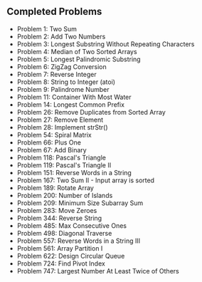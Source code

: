 ## Completed Problems
- Problem 1: Two Sum
- Problem 2: Add Two Numbers
- Problem 3: Longest Substring Without Repeating Characters
- Problem 4: Median of Two Sorted Arrays
- Problem 5: Longest Palindromic Substring
- Problem 6: ZigZag Conversion
- Problem 7: Reverse Integer
- Problem 8: String to Integer (atoi)
- Problem 9: Palindrome Number
- Problem 11: Container With Most Water
- Problem 14: Longest Common Prefix
- Problem 26: Remove Duplicates from Sorted Array
- Problem 27: Remove Element
- Problem 28: Implement strStr()
- Problem 54: Spiral Matrix
- Problem 66: Plus One
- Problem 67: Add Binary
- Problem 118: Pascal's Triangle
- Problem 119: Pascal's Triangle II
- Problem 151: Reverse Words in a String
- Problem 167: Two Sum II - Input array is sorted
- Problem 189: Rotate Array
- Problem 200: Number of Islands
- Problem 209: Minimum Size Subarray Sum
- Problem 283: Move Zeroes
- Problem 344: Reverse String
- Problem 485: Max Consecutive Ones
- Problem 498: Diagonal Traverse
- Problem 557: Reverse Words in a String III
- Problem 561: Array Partition I
- Problem 622: Design Circular Queue
- Problem 724: Find Pivot Index
- Problem 747: Largest Number At Least Twice of Others